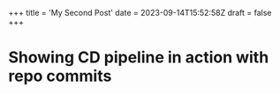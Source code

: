 +++
title = 'My Second Post'
date = 2023-09-14T15:52:58Z
draft = false
+++

# Showing CD pipeline in action with repo commits
